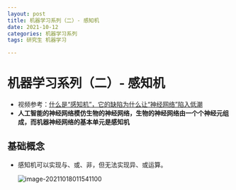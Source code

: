 ```yaml
---
layout: post
title: 机器学习系列（二）- 感知机
date: 2021-10-12
categories: 机器学习系列
tags: 研究生 机器学习

---
```


# 机器学习系列（二）- 感知机

- 视频参考：[什么是“感知机”，它的缺陷为什么让“神经网络”陷入低潮](https://www.bilibili.com/video/BV1uB4y1M7Ju)
- **人工智能的神经网络模仿生物的神经网络，生物的神经网络由一个个神经元组成，而机器神经网络的基本单元是感知机**

## 基础概念

- 感知机可以实现与、或、非，但无法实现异、或运算。

  ![image-20211018011541100](http://markdown.zzzbook.cn/image-20211018011541100.png)
